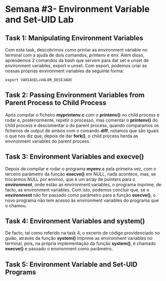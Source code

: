 # Semana  #3- Environment Variable and Set-UID Lab


## Task 1: Manipulating Environment Variables


Com esta task, descobrimos como printar as environment variable no terminal com a ajuda de dois comandos, printenv e env.
Além disso, aprendemos 2 comandos da bash que servem para dar set e unset de environment variables, export e unset. Com export, podemos criar as nossas próprias environment variables da seguinte forma:

```
export VARIAVEL=VALOR_DESEJADO
``` 

## Task 2: Passing Environment Variables from Parent Process to Child Process


Após compilar o ficheiro **myprintenv.c** com o **printenv()** no child process e rodar e, posteriormente, repetir o processo, mas comentar o **printenv()** do child process e descomentar o do parent process, quando comparamos os ficheiros de output de ambos com o comando **diff**, notamos que são iguais o que nos diz que, depois de dar **fork()**, o child process herda as environment variables do parent process.


## Task 3: Environment Variables and execve()


Depois de compilar e rodar o programa **myenv.c** pela primeira vez, com o terceiro parâmetro da função **execve()** em NULL, nada acontece, mas, se trocarmos NULL por environ, que é um array de pointers para o ***environment***, onde estão as environment variables, o programa imprime, de facto, as environment variables.
Com isto, podemos concluir que, se o ***environment*** não for passado como parâmetro para a função **execve()**, o novo programa não tem acesso às environment variables do programa que o chamou.


## Task 4: Environment Variables and system()


De facto, tal como referido na task 4, o excerto de código providenciado no guião, através da função **system()** imprime as environment variables no terminal, pois, na própria implementação da função **system()**, é chamado **execve()** e passado o environment como parâmetro.


## Task 5: Environment Variable and Set-UID Programs

